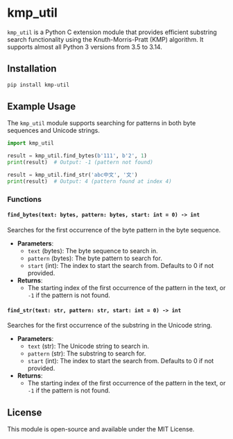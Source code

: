 # kmp_util

`kmp_util` is a Python C extension module that provides efficient substring search functionality using the Knuth-Morris-Pratt (KMP) algorithm. It supports almost all Python 3 versions from 3.5 to 3.14.

## Installation

```bash
pip install kmp-util
```

## Example Usage

The `kmp_util` module supports searching for patterns in both byte sequences and Unicode strings.

```python
import kmp_util

result = kmp_util.find_bytes(b'111', b'2', 1)
print(result)  # Output: -1 (pattern not found)

result = kmp_util.find_str('abc中文', '文')
print(result)  # Output: 4 (pattern found at index 4)
```

### Functions

#### `find_bytes(text: bytes, pattern: bytes, start: int = 0) -> int`

Searches for the first occurrence of the byte pattern in the byte sequence.

- **Parameters**:
  - `text` (bytes): The byte sequence to search in.
  - `pattern` (bytes): The byte pattern to search for.
  - `start` (int): The index to start the search from. Defaults to 0 if not provided.
- **Returns**:
  - The starting index of the first occurrence of the pattern in the text, or `-1` if the pattern is not found.

#### `find_str(text: str, pattern: str, start: int = 0) -> int`

Searches for the first occurrence of the substring in the Unicode string.

- **Parameters**:
  - `text` (str): The Unicode string to search in.
  - `pattern` (str): The substring to search for.
  - `start` (int): The index to start the search from. Defaults to 0 if not provided.
- **Returns**:
  - The starting index of the first occurrence of the pattern in the text, or `-1` if the pattern is not found.

## License

This module is open-source and available under the MIT License.
